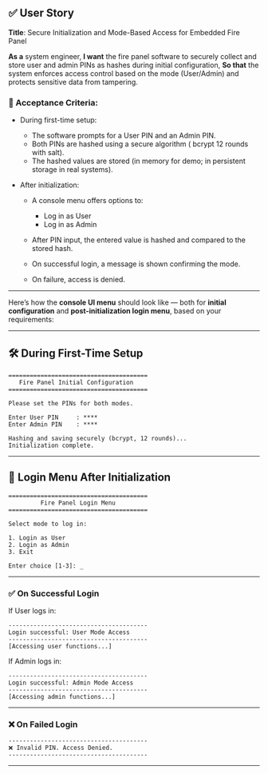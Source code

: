 

## ✅ User Story 

**Title**: Secure Initialization and Mode-Based Access for Embedded Fire Panel

**As a** system engineer,
**I want** the fire panel software to securely collect and store user and admin PINs as hashes during initial configuration,
**So that** the system enforces access control based on the mode (User/Admin) and protects sensitive data from tampering.

### 🎯 Acceptance Criteria:

* During first-time setup:

  * The software prompts for a User PIN and an Admin PIN.
  * Both PINs are hashed using a secure algorithm ( bcrypt 12 rounds with salt).
  * The hashed values are stored (in memory for demo; in persistent storage in real systems).
* After initialization:

  * A console menu offers options to:

    * Log in as User
    * Log in as Admin
  * After PIN input, the entered value is hashed and compared to the stored hash.
  * On successful login, a message is shown confirming the mode.
  * On failure, access is denied.

---

Here’s how the **console UI menu** should look like — both for **initial configuration** and **post-initialization login menu**, based on your requirements:

---

## 🛠️ During First-Time Setup

```
=======================================
   Fire Panel Initial Configuration
=======================================

Please set the PINs for both modes.

Enter User PIN     : ****
Enter Admin PIN    : ****

Hashing and saving securely (bcrypt, 12 rounds)...
Initialization complete.
```

---

## 🔐 Login Menu After Initialization

```
=======================================
         Fire Panel Login Menu
=======================================

Select mode to log in:

1. Login as User
2. Login as Admin
3. Exit

Enter choice [1-3]: _
```

---

### ✅ On Successful Login

If User logs in:

```
---------------------------------------
Login successful: User Mode Access
---------------------------------------
[Accessing user functions...]
```

If Admin logs in:

```
---------------------------------------
Login successful: Admin Mode Access
---------------------------------------
[Accessing admin functions...]
```

---

### ❌ On Failed Login

```
---------------------------------------
❌ Invalid PIN. Access Denied.
---------------------------------------
```

---


